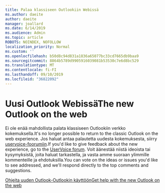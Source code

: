 ```yaml
---
title: Palaa klassiseen Outlookiin Webissä
ms.author: daeite
author: daeite
manager: joallard
ms.date: 6/14/2019
ms.audience: Admin
ms.topic: article
ROBOTS: NOINDEX, NOFOLLOW
localization_priority: Normal
ms.custom: ''
ms.openlocfilehash: b50d8c94d831a1836a65077bc33cd7665db9baa9
ms.sourcegitcommit: 8864b5789d9905916039081b53530c7e6d8bc529
ms.translationtype: MT
ms.contentlocale: fi-FI
ms.lasthandoff: 09/10/2019
ms.locfileid: "36822092"
---
```

# <a name="the-new-outlook-on-the-web"></a><span data-ttu-id="1f089-102">Uusi Outlook Webissä</span><span class="sxs-lookup"><span data-stu-id="1f089-102">The new Outlook on the web</span></span>

<span data-ttu-id="1f089-103">Ei ole enää mahdollista palata klassiseen Outlookiin verkko kokemuksella.</span><span class="sxs-lookup"><span data-stu-id="1f089-103">It's no longer possible to return to the classic Outlook on the web experience.</span></span> <span data-ttu-id="1f089-104">Jos haluat antaa palautetta uudesta kokemuksesta, siirry [uservoice-foorumiin](https://go.microsoft.com/fwlink/?linkid=2103182).</span><span class="sxs-lookup"><span data-stu-id="1f089-104">If you'd like to give feedback about the new experience, go to the [UserVoice forum](https://go.microsoft.com/fwlink/?linkid=2103182).</span></span> <span data-ttu-id="1f089-105">Voit äänestää niistä ideoista tai kysymyksistä, joita haluat tarkastella, ja vasta amme suoraan ylimmille kommenteille ja ehdotuksilla.</span><span class="sxs-lookup"><span data-stu-id="1f089-105">You can vote on the ideas or issues you'd like to see addressed, and we'll respond directly to the top comments and suggestions.</span></span>

[<span data-ttu-id="1f089-106">Ohjeita uuden Outlook-Outlookin käyttöön</span><span class="sxs-lookup"><span data-stu-id="1f089-106">Get help with the new Outlook on the web</span></span>](https://support.office.com/article/017014cd-2ad0-41ab-8473-6bd8c349d4f8)